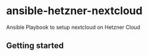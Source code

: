 # ansible-hetzner-nextcloud

Ansible Playbook to setup nextcloud on Hetzner Cloud

## Getting started

